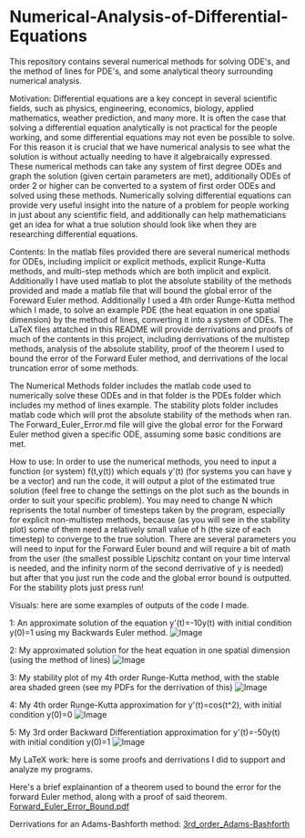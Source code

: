 # Numerical-Analysis-of-Differential-Equations
This repository contains several numerical methods for solving ODE's, and the method of lines for PDE's, and some analytical theory surrounding numerical analysis.

Motivation: Differential equations are a key concept in several scientific fields, such as physics, engineering, economics, biology, applied mathematics, weather prediction, and many more. It is often the case that solving a differential equation analytically is not practical for the people working, and some differential equations may not even be possible to solve. For this reason it is crucial that we have numerical analysis to see what the solution is without actually needing to have it algebraically expressed. These numerical methods can take any system of first degree ODEs and graph the solution (given certain parameters are met), additionally ODEs of order 2 or higher can be converted to a system of first order ODEs and solved using these methods. Numerically solving differential equations can provide very useful insight into the nature of a problem for people working in just about any scientific field, and additionally can help mathematicians get an idea for what a true solution should look like when they are researching differential equations.

Contents: In the matlab files provided there are several numerical methods for ODEs, including implicit or explicit methods, explicit Runge-Kutta methods, and multi-step methods which are both implicit and explicit. Additionally I have used matlab to plot the absolute stability of the methods provided and made a matlab file that will bound the global error of the Foreward Euler method. Additionally I used a 4th order Runge-Kutta method which I made, to solve an example PDE (the heat equation in one spatial dimension) by the method of lines, converting it into a system of ODEs. The LaTeX files attatched in this README will provide derrivations and proofs of much of the contents in this project, including derrivations of the multistep methods, analysis of the absolute stability, proof of the theorem I used to bound the error of the Forward Euler method, and derrivations of the local truncation error of some methods. 

The Numerical Methods folder includes the matlab code used to numerically solve these ODEs and in that folder is the PDEs folder which includes my method of lines example. The stability plots folder includes matlab code which will prot the absolute stability of the methods when ran. The Forward_Euler_Error.md file will give the global error for the Forward Euler method given a specific ODE, assuming some basic conditions are met. 

How to use: In order to use the numerical methods, you need to input a function (or system) f(t,y(t)) which equals y'(t) (for systems you can have y be a vector) and run the code, it will output a plot of the estimated true solution (feel free to change the settings on the plot such as the bounds in order to suit your specific problem). You may need to change N which reprisents the total number of timesteps taken by the program, especially for explicit non-multistep methods, because (as you will see in the stability plot) some of them need a relatively small value of h (the size of each timestep) to converge to the true solution. There are several parameters you will need to input for the Forward Euler bound and will require a bit of math from the user (the smallest possible Lipschitz contant on your time interval is needed, and the infinity norm of the second derrivative of y is needed) but after that you just run the code and the global error bound is outputted. For the stability plots just press run!

Visuals: here are some examples of outputs of the code I made.

1: An approximate solution of the equation y'(t)=-10y(t) with initial condition y(0)=1 using my Backwards Euler method.
![Image](https://github.com/user-attachments/assets/61efddc3-65e1-4bca-9ddb-18ce40f76e35)

2: My approximated solution for the heat equation in one spatial dimension (using the method of lines)
![Image](https://github.com/user-attachments/assets/f7d3a4c6-dc12-4e42-a019-4d8294c52973)

3: My stability plot of my 4th order Runge-Kutta method, with the stable area shaded green (see my PDFs for the derrivation of this)
![Image](https://github.com/user-attachments/assets/8d2db7bc-c492-49c3-8d66-c8caa85ebca1)

4: My 4th order Runge-Kutta approximation for y'(t)=cos(t^2), with initial condition y(0)=0
![Image](https://github.com/user-attachments/assets/654c1189-296c-448d-80a9-a72d3cd73a34)

5: My 3rd order Backward Differentiation approximation for y'(t)=-50y(t) with initial condition y(0)=1
![Image](https://github.com/user-attachments/assets/b1b09f74-a884-49c4-8c1c-b640c7c4fc92)

My LaTeX work: here is some proofs and derrivations I did to support and analyze my programs.

Here's a brief explainantion of a theorem used to bound the error for the forward Euler method, along with a proof of said theorem.
[Forward_Euler_Error_Bound.pdf](https://github.com/user-attachments/files/21604741/Forward_Euler_Error_Bound.pdf)

Derrivations for an Adams-Bashforth method:
[3rd_order_Adams-Bashforth](https://github.com/user-attachments/files/21670078/AB3_derrivation.pdf)
